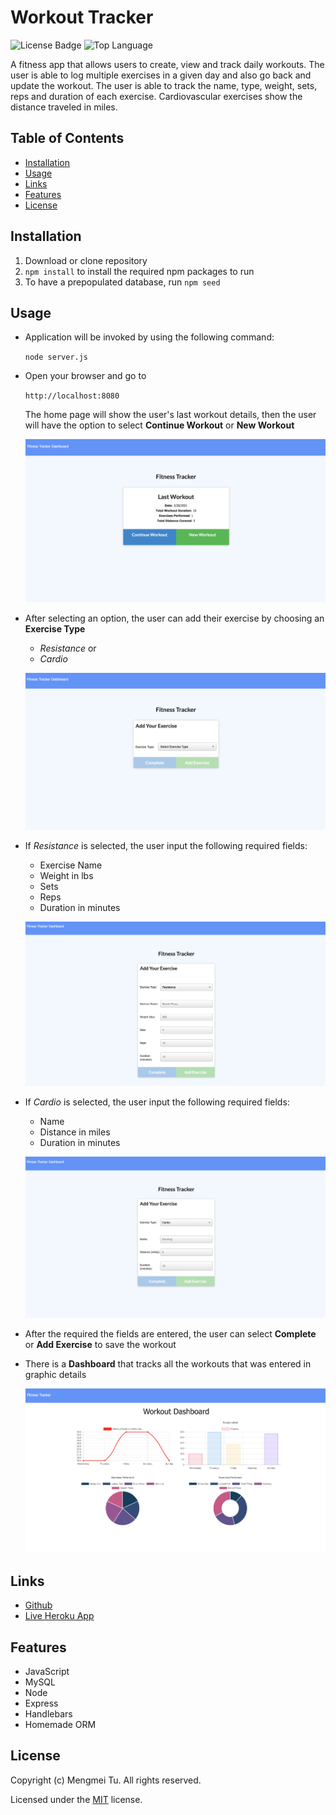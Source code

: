 # Workout Tracker

![License Badge](https://img.shields.io/github/license/mmeii/workout-tracker) ![Top Language](https://img.shields.io/github/languages/top/mmeii/workout-tracker)

A fitness app that allows users to create, view and track daily workouts. The user is able to log multiple exercises in a given day and also go back and update the workout. The user is able to track the name, type, weight, sets, reps and duration of each exercise. Cardiovascular exercises show the distance traveled in miles.

## Table of Contents

* [Installation](#installation)
* [Usage](#usage)
* [Links](#Links)
* [Features](#Features)
* [License](#License)

## Installation

1. Download or clone repository
2. `npm install` to install the required npm packages to run
3. To have a prepopulated database, run `npm seed`

## Usage

* Application will be invoked by using the following command:

  `node server.js`

* Open your browser and go to
  
  `http://localhost:8080`

  The home page will show the user's last workout details, then the user will have the option to select **Continue Workout** or **New Workout**

  ![Workout Tracker Home Page](public/assets/Images/workout-tracker-index.png)

* After selecting an option, the user can add their exercise by choosing an **Exercise Type**

  * *Resistance* or
  * *Cardio*

  ![Workout Tracker Add Exercise](public/assets/Images/workout-tracker-add-exercise.png)

* If *Resistance* is selected, the user input the following required fields:

  * Exercise Name
  * Weight in lbs
  * Sets
  * Reps
  * Duration in minutes

  ![Workout Tracker Resistance](public/assets/Images/workout-tracker-resistance.png)  

* If *Cardio* is selected, the user input the following required fields:

  * Name
  * Distance in miles
  * Duration in minutes

  ![Workout Tracker Cardio](public/assets/Images/workout-tracker-cardio.png)

* After the required the fields are entered, the user can select **Complete** or **Add Exercise** to save the workout

* There is a **Dashboard** that tracks all the workouts that was entered in graphic details

  ![Workout Tracker Dashboard](public/assets/Images/workout-tracker-dashboard.png)

## Links

* [Github](https://github.com/mmeii/workout-tracker)
* [Live Heroku App](https://mt-workout-tracker.herokuapp.com/)

## Features

* JavaScript
* MySQL
* Node
* Express
* Handlebars
* Homemade ORM

## License

  Copyright (c) Mengmei Tu. All rights reserved.
  
  Licensed under the [MIT](LICENSE) license.
  